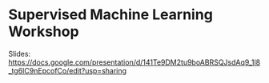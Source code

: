 # **Supervised Machine Learning Workshop**

Slides: https://docs.google.com/presentation/d/141Te9DM2tu9boABRSQJsdAq9_1l8_tg6IC9nEpcofCo/edit?usp=sharing

